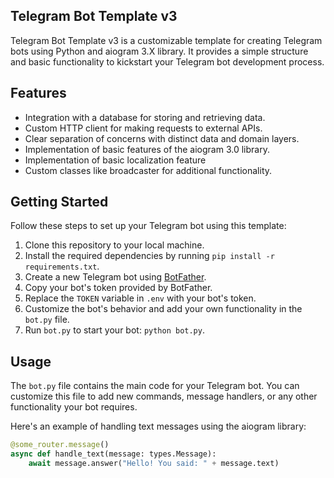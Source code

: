 ## Telegram Bot Template v3

Telegram Bot Template v3 is a customizable template for creating Telegram bots using Python and aiogram 3.X library. It provides a simple structure and basic functionality to kickstart your Telegram bot development process.

## Features

- Integration with a database for storing and retrieving data.
- Custom HTTP client for making requests to external APIs.
- Clear separation of concerns with distinct data and domain layers.
- Implementation of basic features of the aiogram 3.0 library.
- Implementation of basic localization feature
- Custom classes like broadcaster for additional functionality.
## Getting Started

Follow these steps to set up your Telegram bot using this template:

1. Clone this repository to your local machine.
2. Install the required dependencies by running `pip install -r requirements.txt`.
3. Create a new Telegram bot using [BotFather](https://core.telegram.org/bots#6-botfather).
4. Copy your bot's token provided by BotFather.
5. Replace the `TOKEN` variable in `.env` with your bot's token.
6. Customize the bot's behavior and add your own functionality in the `bot.py` file.
7. Run `bot.py` to start your bot: `python bot.py`.

## Usage

The `bot.py` file contains the main code for your Telegram bot. You can customize this file to add new commands, message handlers, or any other functionality your bot requires.

Here's an example of handling text messages using the aiogram library:

```python
@some_router.message()
async def handle_text(message: types.Message):
    await message.answer("Hello! You said: " + message.text)
